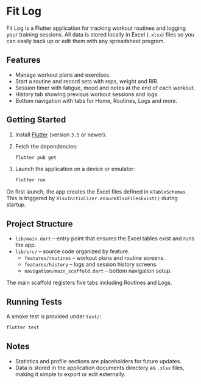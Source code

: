 # Fit Log

Fit Log is a Flutter application for tracking workout routines and logging your training sessions. All data is stored locally in Excel (`.xlsx`) files so you can easily back up or edit them with any spreadsheet program.

## Features

- Manage workout plans and exercises.
- Start a routine and record sets with reps, weight and RIR.
- Session timer with fatigue, mood and notes at the end of each workout.
- History tab showing previous workout sessions and logs.
- Bottom navigation with tabs for Home, Routines, Logs and more.

## Getting Started

1. Install [Flutter](https://flutter.dev/) (version `3.5` or newer).
2. Fetch the dependencies:

   ```bash
   flutter pub get
   ```
3. Launch the application on a device or emulator:

   ```bash
   flutter run
   ```

On first launch, the app creates the Excel files defined in `kTableSchemas`. This is triggered by `XlsxInitializer.ensureXlsxFilesExist()` during startup.

## Project Structure

- `lib/main.dart` – entry point that ensures the Excel tables exist and runs the app.
- `lib/src/` – source code organized by feature.
  - `features/routines` – workout plans and routine screens.
  - `features/history` – logs and session history screens.
  - `navigation/main_scaffold.dart` – bottom navigation setup.

The main scaffold registers five tabs including Routines and Logs.

## Running Tests

A smoke test is provided under `test/`:

```bash
flutter test
```

## Notes

- Statistics and profile sections are placeholders for future updates.
- Data is stored in the application documents directory as `.xlsx` files, making it simple to export or edit externally.
